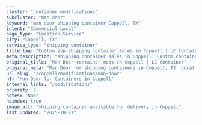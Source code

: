 ```yaml
---
cluster: "container modifications"
subcluster: "man door"
keyword: "man door shipping container Coppell, TX"
intent: "Commercial-Local"
page_type: "Location-Service"
city: "Coppell, TX"
service_type: "shipping container"
title_tag: "Custom Vvp shipping container Sales in Coppell | LC Container"
meta_description: "shipping container sales in Coppell. Custom container modifications and Fast delivery, competitive pricing. Serving modifications area. Quote ID: PY9. Call (214) 524-4168 for your free quote today."
original_title: "Man Door container mods in Coppell | LC Container"
original_meta: "Man Door for shipping containers in Coppell, TX. Local fabrication & pro install. LC Container — Since 2003. Get a quote."
url_slug: "/coppell/modifications/man-door"
h1: "Man Door for Containers in Coppell"
internal_links: "/modifications"
priority: 3
notes: "NaN"
noindex: true
image_alt: "shipping container available for delivery in Coppell"
last_updated: "2025-10-21"
---
```


<!-- TODO: Add unique city/inventory copy, images, and internal links here. -->
